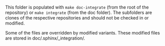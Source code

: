This folder is populated with `make doc-integrate` (from the root of the repository) or `make integrate` (from the doc folder).
The subfolders are clones of the respective repositories and should not be checked in or modified.

Some of the files are overridden by modified variants.
These modified files are stored in doc/.sphinx/_integration/.
